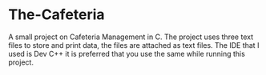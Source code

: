 # The-Cafeteria
A small project on Cafeteria Management in C. The project uses three text files to store and print data, the files are attached as text files. The IDE that I used is Dev C++ it is preferred that you use the same while running this project.
